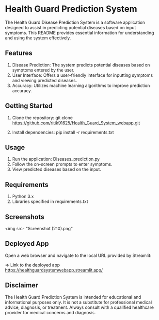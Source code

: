 
#  Health Guard Prediction System

The Health Guard Disease Prediction System is a software application designed to assist in predicting potential diseases based on input symptoms. This README provides essential information for understanding and using the system effectively.



## Features
1. Disease Prediction: The system predicts potential diseases based on symptoms entered by the user.
2. User Interface: Offers a user-friendly interface for inputting symptoms and viewing predicted diseases.
3. Accuracy: Utilizes machine learning algorithms to improve   prediction accuracy.
## Getting Started
1. Clone the repository: 
git clone https://github.com/ritik91625/Health_Guard_System_webapp.git

2. Install dependencies: 
 pip install -r requirements.txt


## Usage
1. Run the application: Diseases_prediction.py
2. Follow the on-screen prompts to enter symptoms.
3. View predicted diseases based on the input.
## Requirements
1. Python 3.x
2. Libraries specified in requirements.txt
## Screenshots
<img src- "Screenshot (210).png"




## Deployed App
Open a web browser and navigate to the local URL provided by Streamlit:

=> Link to the deployed app https://healthguardsystemwebapp.streamlit.app/
## Disclaimer
The Health Guard Prediction System is intended for educational and informational purposes only. It is not a substitute for professional medical advice, diagnosis, or treatment. Always consult with a qualified healthcare provider for medical concerns and diagnosis.
